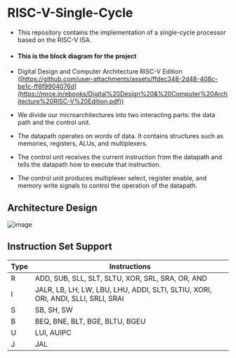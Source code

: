 # RISC-V-Single-Cycle
- This repository contains the implementation of a single-cycle processor based on the RISC-V ISA.
- #### This is the block diagram for the project
- Digital Design and Computer Architecture RISC-V Edition ([https://github.com/user-attachments/assets/ffdec348-2d48-408c-be1c-ff8f9904076d](https://mrce.in/ebooks/Digital%20Design%20&%20Computer%20Architecture%20RISC-V%20Edition.pdf))

- We divide our microarchitectures into two interacting parts: the data path and the control unit.
- The datapath operates on words of data. It  contains structures such  as memories, registers, ALUs, and multiplexers.
- The control unit receives the current instruction from  the datapath and tells the  datapath how to execute that instruction.
- The control unit produces multiplexer select, register enable,  and memory write  signals to control the operation of the datapath.
  
## Architecture Design
![image](https://github.com/user-attachments/assets/16f112be-6af6-4289-b3e3-94d0611f0197)


## Instruction Set Support
| Type | Instructions |
|------|--------|
| R    | ADD, SUB, SLL, SLT, SLTU, XOR, SRL, SRA, OR, AND| 
| I    | JALR, LB, LH, LW, LBU, LHU, ADDI, SLTI, SLTIU, XORI, ORI, ANDI, SLLI, SRLI, SRAI| 
| S    | SB, SH, SW | 
| B    | BEQ, BNE, BLT, BGE, BLTU, BGEU |
| U    | LUI, AUIPC |
| J    | JAL | 
